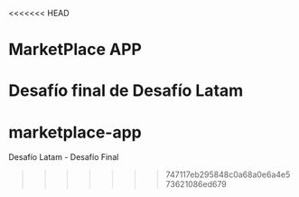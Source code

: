 <<<<<<< HEAD
# MarketPlace APP

Desafío final de Desafío Latam
=======
# marketplace-app
Desafío Latam - Desafío Final
>>>>>>> 747117eb295848c0a68a0e6a4e573621086ed679
